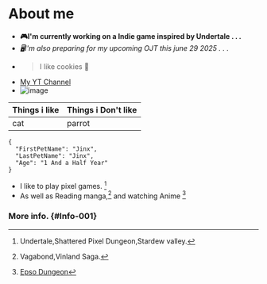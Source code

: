 # About me

- **🎮I'm currently working on a Indie game inspired by Undertale . . .**
- *🖥I'm also preparing for my upcoming OJT this june 29 2025 . . .*
- >I like cookies 🍪
- [My YT Channel](https://www.youtube.com/watch?v=xvFZjo5PgG0)
- ![image](https://github.com/user-attachments/assets/a6b36ec5-a428-470c-88ae-721a8720854e)

|Things i like|Things i Don't like|
|-------------|-------------------|
|cat|parrot|

```
{
  "FirstPetName": "Jinx",
  "LastPetName": "Jinx",
  "Age": "1 And a Half Year"
}
```

- I like to play pixel games. [^1]
- As well as Reading manga,[^2] and watching Anime [^3]
[^1]:Undertale,Shattered Pixel Dungeon,Stardew valley.
[^2]:Vagabond,Vinland Saga.
[^3]:[Epso Dungeon](https://www.youtube.com/watch?v=xvFZjo5PgG0)


### More info. {#Info-001}

